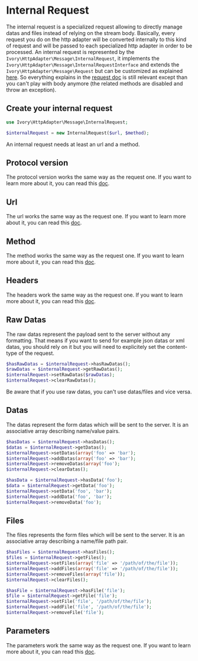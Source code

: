 # Internal Request

The internal request is a specialized request allowing to directly manage datas and files instead of relying on the
stream body. Basically, every request you do on the http adapter will be converted internally to this kind of request
and will be passed to each specialized http adapter in order to be processed. An internal request is represented by the
`Ivory\HttpAdapter\Message\InternalRequest`, it implements the `Ivory\HttpAdapter\Message\InternalRequestInterface`
and extends the `Ivory\HttpAdapter\Message\Request` but can be customized as explained
[here](/doc/configuration.md#message-factory). So everything explains in the [request doc](/doc/request.md) is still
relevant except than you can't play with body anymore (the related methods are disabled and throw an exception).

## Create your internal request

``` php
use Ivory\HttpAdapter\Message\InternalRequest;

$internalRequest = new InternalRequest($url, $method);
```

An internal request needs at least an url and a method.

## Protocol version

The protocol version works the same way as the request one. If you want to learn more about it, you can read this
[doc](/doc/request.md#protocol-version).

## Url

The url works the same way as the request one. If you want to learn more about it, you can read this
[doc](/doc/request.md#url).

## Method

The method works the same way as the request one. If you want to learn more about it, you can read this
[doc](/doc/request.md#method).

## Headers

The headers work the same way as the request one. If you want to learn more about it, you can read this
[doc](/doc/request.md#headers).

## Raw Datas

The raw datas represent the payload sent to the server without any formatting. That means if you want to send for
example json datas or xml datas, you should rely on it but you will need to explicitely set the content-type of the
request.

``` php
$hasRawDatas = $internalRequest->hasRawDatas();
$rawDatas = $internalRequest->getRawDatas();
$internalRequest->setRawDatas($rawDatas);
$internalRequest->clearRawDatas();
```

Be aware that if you use raw datas, you can't use datas/files and vice versa.

## Datas

The datas represent the form datas which will be sent to the server. It is an associative array describing name/value
pairs.

``` php
$hasDatas = $internalRequest->hasDatas();
$datas = $internalRequest->getDatas();
$internalRequest->setDatas(array('foo' => 'bar');
$internalRequest->addDatas(array('foo' => 'bar');
$internalRequest->removeDatas(array('foo');
$internalRequest->clearDatas();

$hasData = $internalRequest->hasData('foo');
$data = $internalRequest->getData('foo');
$internalRequest->setData('foo', 'bar');
$internalRequest->addData('foo', 'bar');
$internalRequest->removeData('foo');
```

## Files

The files represents the form files which will be sent to the server. It is an associative array describing a name/file
path pair.

``` php
$hasFiles = $internalRequest->hasFiles();
$files = $internalRequest->getFiles();
$internalRequest->setFiles(array('file' => '/path/of/the/file'));
$internalRequest->addFiles(array('file' => '/path/of/the/file'));
$internalRequest->removeFiles(array('file'));
$internalRequest->clearFiles();

$hasFile = $internalRequest->hasFile('file');
$file = $internalRequest->getFile('file');
$internalRequest->setFile('file', '/path/of/the/file');
$internalRequest->addFile('file', '/path/of/the/file');
$internalRequest->removeFile('file');
```

## Parameters

The parameters work the same way as the request one. If you want to learn more about it, you can read this
[doc](/doc/request.md#parameters).
